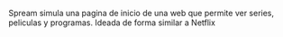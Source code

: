 Spream simula una pagina de inicio de una web que permite ver series, peliculas y programas. Ideada de forma similar a Netflix
